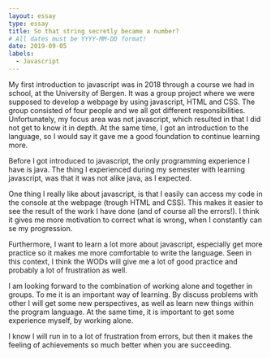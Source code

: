 ```yaml
---
layout: essay
type: essay
title: So that string secretly became a number?
# All dates must be YYYY-MM-DD format!
date: 2019-09-05
labels:
  - Javascript
---
```


My first introduction to javascript was in 2018 through a course we had in school, at the University of Bergen. It was a group project where we were supposed to develop a webpage by using javascript, HTML and CSS. The group consisted of four people and we all got different responsibilities. Unfortunately, my focus area was not javascript, which resulted in that I did not get to know it in depth. At the same time, I got an introduction to the language, so I would say it gave me a good foundation to continue learning more.  

Before I got introduced to javascript, the only programming experience I have is java. The thing I experienced during my semester with learning javascript, was that it was not alike java, as I expected. 

One thing I really like about javascript, is that I easily can access my code in the console at the webpage (trough HTML and CSS). This makes it easier to see the result of the work I have done (and of course all the errors!). I think it gives me more motivation to correct what is wrong, when I constantly can se my progression.

Furthermore, I want to learn a lot more about javascript, especially get more practice so it makes me more comfortable to write the language. Seen in this context, I think the WODs will give me a lot of good practice and probably a lot of frustration as well.

I am looking forward to the combination of working alone and together in groups. To me it is an important way of learning. By discuss problems with other I will get some new perspectives, as well as learn new things within the program language. At the same time, it is important to get some experience myself, by working alone. 

I know I will run in to a lot of frustration from errors, but then it makes the feeling of achievements so much better when you are succeeding. 

